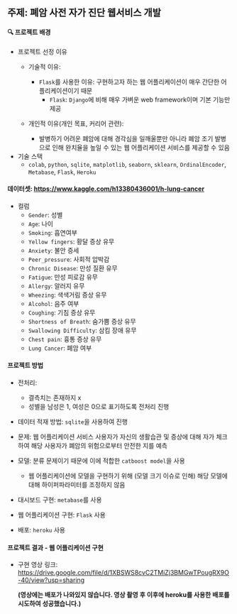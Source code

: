 ## 주제: 폐암 사전 자가 진단 웹서비스 개발

#### 🔍 프로젝트 배경
- 프로젝트 선정 이유 
  - 기술적 이유:
    - `Flask`를 사용한 이유: 구현하고자 하는 웹 어플리케이션이 매우 간단한 어플리케이션이기 때문
      - `Flask`: `Django`에 비해 매우 가벼운 web framework이며 기본 기능만 제공

  - 개인적 이유(개인 목표, 커리어 관련): 
    - 발병하기 어려운 폐암에 대해 경각심을 일깨울뿐만 아니라 폐암 조기 발병으로 인해 완치율을 높일 수 있는 웹 어플리케이션 서비스를 제공할 수 있음
 - 기술 스택
    - `colab`, `python`, `sqlite`, `matplotlib`, `seaborn`, `sklearn`, `OrdinalEncoder`, `Metabase`, `Flask`, `Heroku`

#### 데이터셋: https://www.kaggle.com/h13380436001/h-lung-cancer
- 컬럼
  - `Gender`: 성별
  - `Age`: 나이
  - `Smoking`: 흡연여부
  - `Yellow fingers`: 황달 증상 유무
  - `Anxiety`: 불안 증세
  - `Peer_pressure`: 사회적 압박감
  - `Chronic Disease`: 만성 질환 유무
  - `Fatigue`: 만성 피로감 유무
  - `Allergy`: 알러지 유무
  - `Wheezing`: 색색거림 증상 유무
  - `Alcohol`: 음주 여부
  - `Coughing`: 기침 증상 유무
  - `Shortness of Breath`: 숨가쁨 증상 유무
  - `Swallowing Difficulty`: 삼킴 장애 유무
  - `Chest pain`: 흉통 증상 유무
  - `Lung Cancer`: 폐암 여부

#### 프로젝트 방법
- 전처리: 
    - 결측치는 존재하지 x
    - 성별을 남성은 1, 여성은 0으로 표기하도록 전처리 진행

- 데이터 적재 방법: `sqlite`을 사용하여 진행

- 문제: 웹 어플리케이션 서비스 사용자가 자신의 생활습관 및 증상에 대해 자가 체크하여 해당 사용자가 폐암의 위험으로부터 안전한 지를 예측

- 모델: 분류 문제이기 때문에 이에 적합한 `catboost model`을 사용
  - 웹 어플리케이션에 모델을 구현하기 위해 (모델 크기 이슈로 인해) 해당 모델에 대해 하이퍼파라미터를 조정하지 않음

- 대시보드 구현: `metabase`를 사용
- 웹 어플리케이션 구현: `Flask` 사용
- 배포: `heroku` 사용


#### 프로젝트 결과 - 웹 어플리케이션 구현

- 구현 영상 링크: https://drive.google.com/file/d/1XBSWS8cvC2TMiZj3BMGwTPougRX9O-40/view?usp=sharing

  **(영상에는 배포가 나와있지 않습니다. 영상 촬영 후 이후에 heroku를 사용한 배포를 시도하여 성공했습니다.)**




